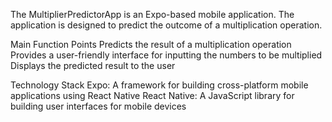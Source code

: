 The MultiplierPredictorApp is an Expo-based mobile application. The application is designed to predict the outcome of a multiplication operation.

Main Function Points
Predicts the result of a multiplication operation
Provides a user-friendly interface for inputting the numbers to be multiplied
Displays the predicted result to the user


Technology Stack
Expo: A framework for building cross-platform mobile applications using React Native
React Native: A JavaScript library for building user interfaces for mobile devices
